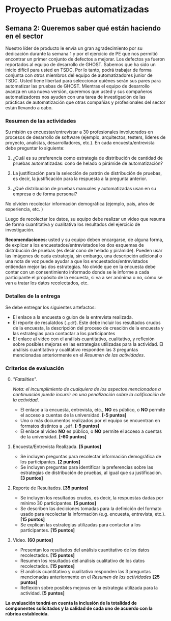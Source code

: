 
# Proyecto Pruebas automatizadas

## Semana 2: Queremos saber qué están haciendo en el sector

Nuestro líder de producto le envía un gran agradecimiento por su dedicación durante la semana 1 y por el ejercicio de PE que nos permitió encontrar un primer conjunto de defectos a mejorar. Los defectos ya fueron reportados al equipo de desarrollo de GHOST. Sabemos que ha sido un inicio difícil para usted en TSDC. Por lo tanto, podrá trabajar de forma conjunta con otros miembros del equipo de automatizadores junior de TSDC. Usted tiene libertad para seleccionar quiénes serán sus pares para automatizar las pruebas de GHOST. Mientras el equipo de desarrollo avanza en una nueva versión, queremos que usted y sus compañeros automatizadores nos ayuden con una tarea de investigación de las prácticas de automatización que otras compañías y profesionales del sector están llevando a cabo.  

### Resumen de las actividades

Su misión es encuestar/entrevistar a 30 profesionales involucrados en procesos de desarrollo de software (ejemplo, arquitectos, testers, líderes de proyecto, analistas, desarrolladores, etc.). En cada encuesta/entrevista debe preguntar lo siguiente:

1. ¿Cuál es su preferencia como estrategia de distribución de cantidad de pruebas automatizadas: cono de helado o pirámide de automatización?

2. La justificación para la selección de patrón de distribución de pruebas, es decir, la justificación para la respuesta a la pregunta anterior.

3. ¿Qué distribución de pruebas manuales y automatizadas usan en su empresa o de forma personal?

No olviden recolectar información demográfica (ejemplo, país, años de experiencia, etc. )

Luego de recolectar los datos, su equipo debe realizar un video que resuma de forma cuantitativa y cualitativa los resultados del ejercicio de investigación.  

**Recomendaciones:** usted y su equipo deben encargarse, de alguna forma, de explicar a los encuestados/entrevistados los dos esquemas de distribución de pruebas (es decir cono de helado y pirámide). Pueden usar las imágenes de cada estrategia, sin embargo, una descripción adicional o una nota de voz puede ayudar a que los encuestados/entrevistados entiendan mejor las dos estrategias.  No olvide que en la encuesta debe contar con un consentimiento informado donde se le informe a cada participante el propósito de la encuesta, si va a ser anónima o no, cómo se van a tratar los datos recolectados, etc.


### Detalles de la entrega

Se debe entregar los siguientes artefactos:

- El enlace a la encuesta o guion de la entrevista realizada.
- El reporte de resulatdos (`.pdf`). Este debe incluir los resultados crudos de la encuesta, la descripción del proceso de creación de la encuesta y las estrategias para contactar a los participantes
- El enlace al video con el análisis cuantitativo, cualitativo, y reflexión sobre posibles mejoras en las estrategias utilizadas para la actividad. El análisis cuantitativo y cualitativo responden las 3 preguntas mencionadas anteriormente en el _Resumen de las actividades_.


### Criterios de evaluación

0. _"Fatalities"_.

    _Nota: el incumplimiento de cualquiera de los aspectos mencionados a continuación puede incurrir en una penalización sobre la calificación de la actividad_.

   - El enlace a la encuesta, entrevista, etc., **NO** es público, o **NO** permite el acceso a cuentas de la universidad. **[-5 puntos]**
   - Uno o más documentos realizados por el equipo se encuentran en formatos distintos a `.pdf`. **[-5 puntos]**
   - El enlace al video **NO** es público, o **NO** permite el acceso a cuentas de la universidad. **[-60 puntos]**

2. Encuesta/Entrevista Realizada. **[5 puntos]**
    - Se incluyen preguntas para recolectar información demográfica de los participantes. **[2 puntos]**
    - Se incluyen preguntas para identificar la preferencias sobre las estrategias de distribución de pruebas, al igual que su justificación. **[3 puntos]**

3. Reporte de Resultados. **[35 puntos]**
    - Se incluyen los resultados crudos, es decir, la respuestas dadas por mínimo 30 participantes. **[5 puntos]**
    - Se describen las deciciones tomadas para la definición del formato usado para recolectar la información (e.g. encuesta, entrevista, etc.). **[15 puntos]**
    - Se explican las estrategias utilizadas para contactar a los participantes. **[15 puntos]**

2. Video. **[60 puntos]**
    - Presentan los resultados del análisis cuantitativo de los datos recolectados. **[15 puntos]**
    - Resumen los resultados del análisis cualitativo de los datos recolectados. **[15 puntos]**
    - El análisis cuantitativo y cualitativo responden las 3 preguntas mencionadas anteriormente en el _Resumen de las actividades_ **[25 puntos]**
    - Reflexión sobre posibles mejoras en la estrategia utilizada para la actividad. **[5 puntos]**


**La evaluación tendrá en cuenta la inclusión de la totalidad de componentes solicitados y la calidad de cada uno de acuerdo con la rúbrica establecida.**
